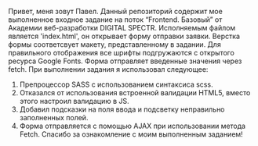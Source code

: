 Привет, меня зовут Павел.
Данный репозиторий содержит мое выполненное входное задание на поток “Frontend. Базовый” от Академии веб-разработки DIGITAL SPECTR.
Исполняемым файлом является 'index.html', он открывает форму отправки заявки.
Верстка формы соответсвует макету, представленному в задании.
Для правильного отображения все шрифты подгружаются с открытого ресурса Google Fonts.
Форма отправляет введенные значения через fetch.
При выполнении задания я использовал следующее:
1. Препроцессор SASS c использованием синтаксиса scss.
2. Отказался от использования встроенной валидации HTML5, вместо этого настроил валидацию в JS.
3. Добавил подсказки на поля ввода и подсветку неправильно заполненных полей.
4. Форма отправляется с помощью AJAX при использовании метода Fetch.
Спасибо за ознакомление с моим выполненным заданием!